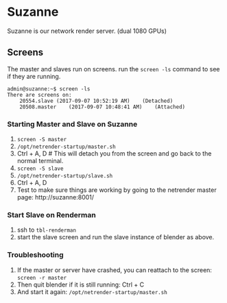 
# Suzanne
Suzanne is our network render server. (dual 1080 GPUs)

## Screens
The master and slaves run on screens.  run the `screen -ls` command to see if they are running.
```
admin@suzanne:~$ screen -ls
There are screens on:
	20554.slave	(2017-09-07 10:52:19 AM)	(Detached)
	20508.master	(2017-09-07 10:48:41 AM)	(Attached)
```


### Starting Master and Slave on Suzanne

1. `screen -S master`
2. `/opt/netrender-startup/master.sh`
3. Ctrl + A, D  # This will detach you from the screen and go back to the normal terminal.
4. `screen -S slave`
5. `/opt/netrender-startup/slave.sh`
6. Ctrl + A, D
7. Test to make sure things are working by going to the netrender master page: http://suzanne:8001/

### Start Slave on Renderman

1. ssh to `tbl-renderman`
2. start the slave screen and run the slave instance of blender as above.

### Troubleshooting

1. If the master or server have crashed, you can reattach to the screen: `screen -r master`
2. Then quit blender if it is still running: Ctrl + C
3. And start it again: `/opt/netrender-startup/master.sh`





